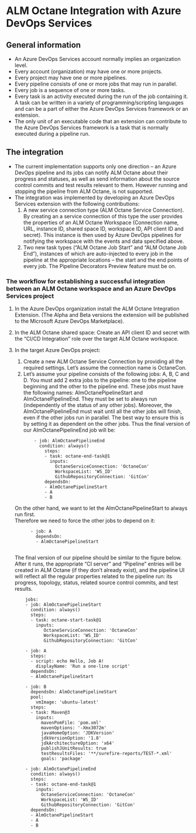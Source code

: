 # ALM Octane Integration with Azure DevOps Services
## General information

* An Azure DevOps Services account normally implies an organization level.
* Every account (organization) may have one or more projects.
* Every project may have one or more pipelines.
* Every pipeline consists of one or more jobs that may run in parallel.
* Every job is a sequence of one or more tasks.
* Every task is an activity executed during the run of the job containing it. A task can be written in a variety of programming/scripting languages and can be a part of either the Azure DevOps Services framework or an extension.
* The only unit of an executable code that an extension can contribute to the Azure DevOps Services framework is a task that is normally executed during a pipeline run.

## The integration
* The current implementation supports only one direction – an Azure DevOps pipeline and its jobs can notify ALM Octane about their progress and statuses, as well as send information about the source control commits and test results relevant to them. However running and stopping the pipeline from ALM Octane, is not supported.
* The integration was implemented by developing an Azure DevOps Services extension with the following contributions:
  1. A new service connection type (ALM Octane Service Connection). By creating an a service connection of this type the user provides the properties of an ALM Octane Workspace (Connection name, URL, instance ID, shared space ID, workspace ID, API client ID and secret). This instance is then used by Azure DevOps pipelines for notifying the workspace with the events and data specified above.
  1. Two new task types (“ALM Octane Job Start” and “ALM Octane Job End”), instances of which are auto-injected to every job in the pipeline at the appropriate locations – the start and the end points of every job. The Pipeline Decorators Preview feature must be on.

 ### The workflow for establishing a successful integration between an ALM Octane workspace and an Azure DevOps Services project
 1. In the Azure DevOps organization install the ALM Octane Integration Extension. (The Alpha and Beta versions the extension will be published to the Microsoft Azure DevOps Marketplace).
 2. In the ALM Octane shared space: Create an API client ID and secret with the “CI/CD Integration” role over the target ALM Octane workspace.
 3. In the target Azure DevOps project:
     1. Create a new ALM Octane Service Connection by providing all the required settings. Let’s assume the connection name is OctaneCon.
     1. Let’s assume your pipeline consists of the following jobs: A, B, C and D. You must add 2 extra jobs to the pipeline: one to the pipeline beginning and the other to the pipeline end. These jobs must have the following names: AlmOctanePipelineStart and AlmOctanePipelineEnd. They must be set to always run (independently of the status of any other jobs). Moreover, the AlmOctanePipelineEnd must wait until all the other jobs will finish, even if the other jobs run in parallel. The best way to ensure this is by setting it as dependent on the other jobs. Thus the final version of our AlmOctanePipelineEnd job will be:
           ```
               - job: AlmOctanePipelineEnd
                 condition: always()
                   steps:
                   - task: octane-end-task@1
                     inputs:
                       OctaneServiceConnection: 'OctaneCon'
                       WorkspaceList: 'WS_ID'
                       GithubRepositoryConnection: 'GitCon'
                   dependsOn:
                   - AlmOctanePipelineStart
                   - A
                   - B 
           ```
     On the other hand, we want to let the AlmOctanePipelineStart to always run first. <br />
     Therefore we need to force the other jobs to depend on it:
      ```
            - job: A
              dependsOn:
              - AlmOctanePipelineStart
                      
      ```
     
     The final version of our pipeline should be similar to the figure below.
     After it runs, the appropriate “CI server” and “Pipeline” entries will be created in ALM Octane (if they don’t already exist), and the pipeline UI will reflect all the regular properties related to the pipeline run: its progress, topology, status, related source control commits, and test results.
      ```
          jobs:
          - job: AlmOctanePipelineStart
            condition: always()
            steps:
            - task: octane-start-task@1
              inputs:
                 OctaneServiceConnection: 'OctaneCon'
                 WorkspaceList: 'WS_ID'
                 GithubRepositoryConnection: 'GitCon'
          
          - job: A
            steps:
            - script: echo Hello, Job A!
              displayName: 'Run a one-line script'
            dependsOn:
            - AlmOctanePipelineStart
          
          - job: B
            dependsOn: AlmOctanePipelineStart
            pool:
              vmImage: 'ubuntu-latest'
            steps:
            - task: Maven@3
              inputs:
                mavenPomFile: 'pom.xml'
                mavenOptions: '-Xmx3072m'
                javaHomeOption: 'JDKVersion'
                jdkVersionOption: '1.8'
                jdkArchitectureOption: 'x64'
                publishJUnitResults: true
                testResultsFiles: '**/surefire-reports/TEST-*.xml'
                goals: 'package'
          
          - job: AlmOctanePipelineEnd
            condition: always()
            steps:
            - task: octane-end-task@1
              inputs:
                OctaneServiceConnection: 'OctaneCon'
                WorkspaceList: 'WS_ID'
                GithubRepositoryConnection: 'GitCon'
            dependsOn:
            - AlmOctanePipelineStart
            - A
            - B
       ```
